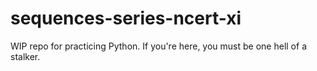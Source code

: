 # sequences-series-ncert-xi

WIP repo for practicing Python. If you're here, you must be one hell of a stalker.
